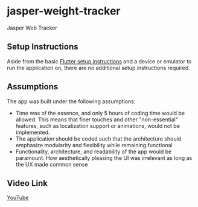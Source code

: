 # jasper-weight-tracker
Jasper Web Tracker
## Setup Instructions
Aside from the basic [Flutter setup instructions](https://docs.flutter.dev/get-started/install) and a device or emulator to run the application on, there are no additional setup instructions required.
## Assumptions
The app was built under the following assumptions: 
- Time was of the essence, and only 5 hours of coding time would be allowed. This means that finer touches and other "non-essential" features, such as localization support or animations, would not be implemented.
- The application should be coded such that the architecture should emphasize modularity and flexibility while remaining functional
- Functionality, architecture, and readability of the app would be paramount. How aesthetically pleasing the UI was irrelevant as long as the UX made common sense
## Video Link
[YouTube](https://youtu.be/KIo5m2XXqu0)